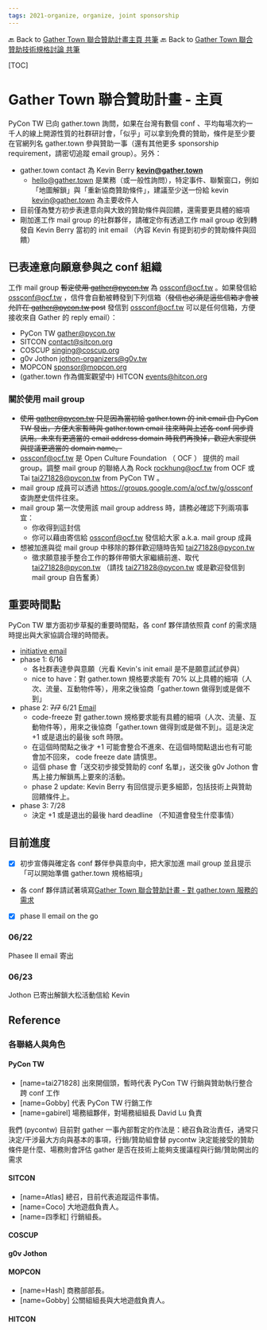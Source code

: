 ```yaml
---
tags: 2021-organize, organize, joint sponsorship
---
```



🔙 Back to [Gather Town 聯合贊助計畫主頁 共筆](/W_rhFur3Qma-n52T3I_MOw)
🔙 Back to [Gather Town 聯合贊助技術規格討論 共筆](/qsE908E-QFKZMgtidtxN4A)

[TOC]


# Gather Town 聯合贊助計畫 - 主頁

PyCon TW 已向 gather.town 詢問，如果在台灣有數個 conf 、平均每場次約一千人的線上開源性質的社群研討會，「似乎」可以拿到免費的贊助，條件是至少要在官網列名 gather.town 參與贊助一事（還有其他更多 sponsorship requirement，請密切追蹤 email group）。另外：

- gather.town contact 為 Kevin Berry  **kevin@gather.town**
    - hello@gather.town  是業務（或一般性詢問），特定事件、聯繫窗口，例如「地圖解鎖」與「重新協商贊助條件」，建議至少送一份給 kevin kevin@gather.town 為主要收件人
- 目前僅為雙方初步表達意向與大致的贊助條件與回饋，還需要更具體的細項
- 剛加進工作 mail group 的社群夥伴，請確定你有透過工作 mail group 收到轉發自 Kevin Berry 當初的 init email （內容 Kevin 有提到初步的贊助條件與回饋）


## 已表達意向願意參與之 conf 組織

工作 mail group ~~暫定使用 gather@pycon.tw~~ 為 ossconf@ocf.tw 。如果發信給 ossconf@ocf.tw ，信件會自動被轉發到下列信箱（~~發信也必須是這些信箱才會被允許在 gather@pycon.tw post~~ 發信到 ossconf@ocf.tw 可以是任何信箱，方便接收來自 Gather 的 reply email）：

- PyCon TW gather@pycon.tw
- SITCON contact@sitcon.org
- COSCUP singing@coscup.org
- g0v Jothon jothon-organizers@g0v.tw
- MOPCON sponsor@mopcon.org
- (gather.town 作為備案觀望中) HITCON events@hitcon.org



### 關於使用 mail group

- ~~使用 gather@pycon.tw 只是因為當初給 gather.town 的 init email 由 PyCon TW 發出，方便大家暫時與 gather.town email 往來時與上述各 conf 同步資訊用。未來有更適當的 email address domain 時我們再換掉，歡迎大家提供與提議更適當的 domain name。~~
- ossconf@ocf.tw 是 Open Culture Foundation （ OCF ） 提供的 mail group。調整 mail group 的聯絡人為 Rock rockhung@ocf.tw from OCF 或 Tai tai271828@pycon.tw from PyCon TW 。
- mail group 成員可以透過 https://groups.google.com/a/ocf.tw/g/ossconf 查詢歷史信件往來。
- mail group 第一次使用該 mail group address 時，請務必確認下列兩項事宜：
    - 你收得到這封信
    - 你可以藉由寄信給 ossconf@ocf.tw 發信給大家 a.k.a. mail group 成員
- 想被加進與從 mail group 中移除的夥伴歡迎隨時告知 tai271828@pycon.tw
    - 徵求願意接手整合工作的夥伴帶領大家繼續前進、取代 tai271828@pycon.tw （請找 tai271828@pycon.tw 或是歡迎發信到 mail group 自告奮勇）


## 重要時間點

PyCon TW 單方面初步草擬的重要時間點，各 conf 夥伴請依照貴 conf 的需求隨時提出與大家協調合理的時間表。

- [initiative email]()
- phase 1: 6/16
    - 各社群表達參與意願（光看 Kevin's init email 是不是願意試試參與）
    - nice to have：對 gather.town 規格要求能有 70% 以上具體的細項（人次、流量、互動物件等），用來之後協商「gather.town 做得到或是做不到」
- phase 2: ~~7/7~~ 6/21 [Email](https://hackmd.io/mxfo5ZoyS0aio3MlTfXj7w?both)
    - code-freeze 對 gather.town 規格要求能有具體的細項（人次、流量、互動物件等），用來之後協商「gather.town 做得到或是做不到」。這是決定 +1 或是退出的最後 soft 時限。
    - 在這個時間點之後才 +1 可能會整合不進來、在這個時間點退出也有可能會加不回來， code freeze date 請慎思。
    - 這個 phase 會「送交初步接受贊助的 conf 名單」，送交後 g0v Jothon 會馬上接力解鎖馬上要來的活動。
    - phase 2 update: Kevin Berry 有回信提示更多細節，包括技術上與贊助回饋條件上。
- phase 3: 7/28
    - 決定 +1 或是退出的最後 hard deadline （不知道會發生什麼事情）



## 目前進度

- [x] 初步宣傳與確定各 conf 夥伴參與意向中，把大家加進 mail group 並且提示「可以開始準備 gather.town 規格細項」
- 各 conf 夥伴請試著填寫[Gather Town 聯合贊助計畫 - 對 gather.town 服務的需求](https://hackmd.io/qsE908E-QFKZMgtidtxN4A?both)
- [x] phase II email on the go
### 06/22 
Phasee II email 寄出
### 06/23
Jothon 已寄出解鎖大松活動信給 Kevin

## Reference

### 各聯絡人與角色

#### PyCon TW
- [name=tai271828] 出來開個頭，暫時代表 PyCon TW 行銷與贊助執行整合跨 conf 工作
- [name=Gobby] 代表 PyCon TW 行銷工作
- [name=gabirel] 場務組夥伴，對場務組組長 David Lu 負責

我們 (pycontw) 目前對 gather 一事內部暫定的作法是：總召負政治責任，通常只決定/干涉最大方向與基本的事項，行銷/贊助組會替 pycontw 決定能接受的贊助條件是什麼、場務則會評估 gather 是否在技術上能夠支援議程與行銷/贊助開出的需求

#### SITCON

- [name=Atlas] 總召，目前代表追蹤這件事情。
- [name=Coco] 大地遊戲負責人。
- [name=四季紅] 行銷組長。


#### COSCUP

#### g0v Jothon

#### MOPCON

- [name=Hash] 商務部部長。
- [name=Gobby] 公關組組長與大地遊戲負責人。

#### HITCON

